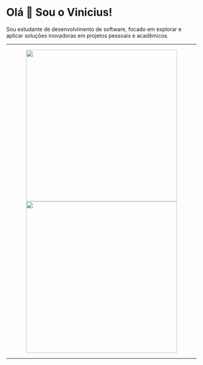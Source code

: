
# Olá 👋 Sou o Vinicius! 
Sou estudante de desenvolvimento de software, focado em explorar e aplicar soluções inovadoras em projetos pessoais e acadêmicos.


---

<p align="center">
  <img src="https://github-readme-stats.vercel.app/api?username=CaonVini1&show_icons=true&theme=bear" width="400">
  <img src="https://github-readme-streak-stats.herokuapp.com?user=CaonVini1&theme=dark&hide_border=true" width="400">
</p>

---

